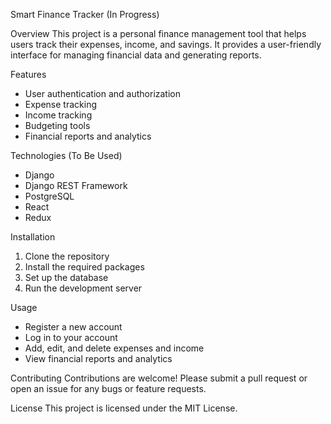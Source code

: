 Smart Finance Tracker (In Progress)

Overview
This project is a personal finance management tool that helps users track their expenses, income, and savings. It provides a user-friendly interface for managing financial data and generating reports.

Features
- User authentication and authorization
- Expense tracking
- Income tracking
- Budgeting tools
- Financial reports and analytics

Technologies (To Be Used)
- Django
- Django REST Framework
- PostgreSQL
- React
- Redux

Installation
1. Clone the repository
2. Install the required packages
3. Set up the database
4. Run the development server

Usage
- Register a new account
- Log in to your account
- Add, edit, and delete expenses and income
- View financial reports and analytics

Contributing
Contributions are welcome! Please submit a pull request or open an issue for any bugs or feature requests.

License
This project is licensed under the MIT License.